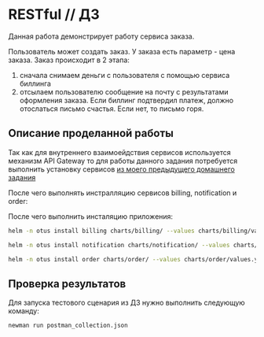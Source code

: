 # RESTful // ДЗ 

Данная работа демонстрирует работу сервиса заказа.


Пользователь может создать заказ. У заказа есть параметр - цена заказа.
Заказ происходит в 2 этапа:

1. сначала снимаем деньги с пользователя с помощью сервиса биллинга
2. отсылаем пользователю сообщение на почту с результатами оформления заказа. Если биллинг подтвердил платеж, должно отослаться письмо счастья. Если нет, то письмо горя.



## Описание проделанной работы

Так как для внутреннего взаимоейдствия сервисов используется механизм API Gateway 
то для работы данного задания потребуется выполнить установку сервисов 
[из моего предыдущего домашнего задания](../hw06-auth/README.md)

После чего выполнять инстралляцию сервисов billing, notification и order:

После чего выполнить инсталяцию приложения:
```bash
helm -n otus install billing charts/billing/ --values charts/billing/values.yaml

helm -n otus install notification charts/notification/ --values charts/notification/values.yaml

helm -n otus install order charts/order/ --values charts/order/values.yaml
```

## Проверка результатов

Для запуска тестового сценария из ДЗ нужно выполнить следующую команду: 

```bash
newman run postman_collection.json
```


